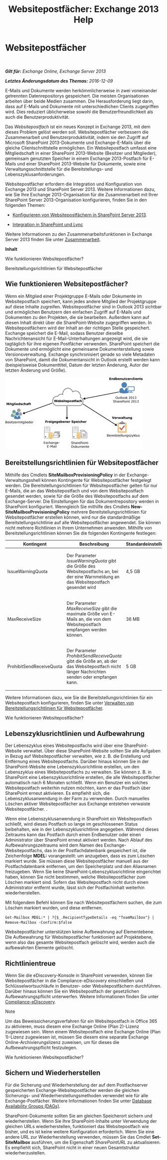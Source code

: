 ﻿---
title: 'Websitepostfächer: Exchange 2013 Help'
TOCTitle: Websitepostfächer
ms:assetid: 2c4393f4-d274-4e6c-bd09-9577e68c5a33
ms:mtpsurl: https://technet.microsoft.com/de-de/library/JJ150499(v=EXCHG.150)
ms:contentKeyID: 50475394
ms.date: 04/24/2018
mtps_version: v=EXCHG.150
ms.translationtype: HT
---

# Websitepostfächer

 

_**Gilt für:** Exchange Online, Exchange Server 2013_

_**Letztes Änderungsdatum des Themas:** 2016-12-09_

E-Mails und Dokumente werden herkömmlicherweise in zwei voneinander getrennten Datenrepositorys gespeichert. Die meisten Organisationen arbeiten über beide Medien zusammen. Die Herausforderung liegt darin, dass auf E-Mails und Dokumente mit unterschiedlichen Clients zugegriffen wird. Dies reduziert üblicherweise sowohl die Benutzerfreundlichkeit als auch die Benutzerproduktivität.

Das *Websitepostfach* ist ein neues Konzept in Exchange 2013, mit dem dieses Problem gelöst werden soll. Websitepostfächer verbessern die Zusammenarbeit und Benutzerproduktivität, indem sie den Zugriff auf Microsoft SharePoint 2013-Dokumente und Exchange-E-Mails über die gleiche Clientschnittstelle ermöglichen. Ein Websitepostfach umfasst eine Mitgliedschaft in einer SharePoint 2013-Website (Besitzer und Mitglieder), gemeinsam genutzten Speicher in einem Exchange 2013-Postfach für E-Mails und einer SharePoint 2013-Website für Dokumente, sowie eine Verwaltungsschnittstelle für die Bereitstellungs- und Lebenszyklusanforderungen.

Websitepostfächer erfordern die Integration und Konfiguration von Exchange 2013 und SharePoint Server 2013. Weitere Informationen dazu, wie Sie Ihre Exchange 2013-Organisation für die Zusammenarbeit mit Ihrer SharePoint Server 2013-Organisation konfigurieren, finden Sie in den folgenden Themen:

  - [Konfigurieren von Websitepostfächern in SharePoint Server 2013](https://go.microsoft.com/fwlink/p/?linkid=258264).

  - [Integration in SharePoint und Lync](integration-with-sharepoint-and-lync-exchange-2013-help.md)

Weitere Informationen zu den Zusammenarbeitsfunktionen in Exchange Server 2013 finden Sie unter [Zusammenarbeit](collaboration-exchange-2013-help.md).

**Inhalt**

Wie funktionieren Websitepostfächer?

Bereitstellungsrichtlinien für Websitepostfächer

## Wie funktionieren Websitepostfächer?

Wenn ein Mitglied einer Projektgruppe E-Mails oder Dokumente im Websitepostfach speichert, kann jedes andere Mitglied der Projektgruppe auf diese Inhalte zugreifen. Websitepostfächer sind in Outlook 2013 sichtbar und ermöglichen Benutzern den einfachen Zugriff auf E-Mails und Dokumenten zu den Projekten, die sie bearbeiten. Außerdem kann auf diesen Inhalt direkt über die SharePoint-Website zugegriffen werden. In Websitepostfächern wird der Inhalt an der richtigen Stelle gespeichert. Exchange speichert die E-Mail, sodass Benutzer dieselbe Nachrichtenansicht für E-Mail-Unterhaltungen angezeigt wird, die sie tagtäglich für ihre eigenen Postfächer verwenden. SharePoint speichert die Dokumente und ermöglicht eine gemeinsame Dokumenterstellung sowie Versionsverwaltung. Exchange synchronisiert gerade so viele Metadaten von SharePoint, damit die Dokumentansicht in Outlook erstellt werden kann (beispielsweise Dokumenttitel, Datum der letzten Änderung, Autor der letzten Änderung und Größe).

![Diagramm zur Speicherung und Nutzung von Websitepostfächern](images/JJ150499.b98be571-d2e0-4ebd-9fe2-440a14e91e35(EXCHG.150).gif "Diagramm zur Speicherung und Nutzung von Websitepostfächern")

## Bereitstellungsrichtlinien für Websitepostfächer

Mithilfe des Cmdlets **SiteMailboxProvisioningPolicy** in der Exchange-Verwaltungsshell können Kontingente für Websitepostfächer festgelegt werden. Die Bereitstellungsrichtlinien für Websitepostfächer gelten für nur E-Mails, die an das Websitepostfach und von dem Websitepostfach gesendet werden, sowie für die Größe des Websitepostfachs auf dem Exchange-Server. Die Einstellungen für das Dokumentrepository werden in SharePoint konfiguriert. Wenngleich Sie mithilfe des Cmdlets **New-SiteMailboxProvisioningPolicy** mehrere Bereitstellungsrichtlinien für Websitepostfächer erstellen können, wird nur die standardmäßige Bereitstellungsrichtlinie auf alle Websitepostfächer angewendet. Sie können nicht mehrere Richtlinien in Ihrem Unternehmen anwenden. Mithilfe von Bereitstellungsrichtlinien können Sie die folgenden Kontingente festlegen:


<table>
<colgroup>
<col style="width: 33%" />
<col style="width: 33%" />
<col style="width: 33%" />
</colgroup>
<thead>
<tr class="header">
<th>Kontingent</th>
<th>Beschreibung</th>
<th>Standardeinstellung</th>
</tr>
</thead>
<tbody>
<tr class="odd">
<td><p>IssueWarningQuota</p></td>
<td><p>Der Parameter <em>IssueWarningQuota</em> gibt die Größe des Websitepostfachs an, bei der eine Warnmeldung an das Websitepostfach gesendet wird</p></td>
<td><p>4,5 GB</p></td>
</tr>
<tr class="even">
<td><p>MaxReceiveSize</p></td>
<td><p>Der Parameter <em>MaxReceiveSize</em> gibt die maximale Größe von E-Mails an, die von dem Websitepostfach empfangen werden können.</p></td>
<td><p>36 MB</p></td>
</tr>
<tr class="odd">
<td><p>ProhibitSendReceiveQuota</p></td>
<td><p>Der Parameter <em>ProhibitSendReceiveQuota</em> gibt die Größe an, ab der das Websitepostfach nicht länger Nachrichten senden oder empfangen kann.</p></td>
<td><p>5 GB</p></td>
</tr>
</tbody>
</table>


Weitere Informationen dazu, wie Sie die Bereitstellungsrichtlinien für ein Websitepostfach konfigurieren, finden Sie unter [Verwalten von Bereitstellungsrichtlinien für Websitepostfächer](manage-site-mailbox-provisioning-policies-exchange-2013-help.md).

Wie funktionieren Websitepostfächer?

## Lebenszyklusrichtlinien und Aufbewahrung

Der Lebenszyklus eines Websitepostfachs wird über eine SharePoint-Website verwaltet. Über diese SharePoint-Website sollten Sie alle Aufgaben in Bezug auf Websitepostfächer verwalten, wie z. B. die Erstellung und Entfernung eines Websitepostfachs. Darüber hinaus können Sie in der SharePoint-Website eine Lebenszyklusrichtlinie erstellen, um den Lebenszyklus eines Websitepostfachs zu verwalten. Sie können z. B. in SharePoint eine Lebenszyklusrichtlinie erstellen, die alle Websitepostfächer automatisch nach 6 Monaten schließt. Wenn ein Benutzer ein solches Websitepostfach weiterhin nutzen möchten, kann er das Postfach über SharePoint erneut aktivieren. Es empfiehlt sich, die Lebenszyklusanwendung in der Farm zu verwenden. Durch manuelles Löschen aktiver Websitepostfächer aus Exchange entstehen verwaiste Websitepostfächer. .

Wenn eine Lebenszyklusanwendung in SharePoint ein Websitepostfach schließt, wird dieses Postfach so lange im geschlossenen Status beibehalten, wie in der Lebenszyklusrichtlinie angegeben. Während dieses Zeitraums kann das Postfach durch einen Endbenutzer oder einen Administrator über SharePoint erneut aktiviert werden. Nach Ablauf des Aufbewahrungszeitraums wird dem Namen des Exchange-Websitepostfachs, das in der Postfachdatenbank gespeichert ist, die Zeichenfolge **MDEL:**  vorangestellt: um anzugeben, dass es zum Löschen markiert wurde. Sie müssen diese Websitepostfächer manuell aus der Postfachdatenbank entfernen, um den Speicherplatz und den Aliasnamen freizugeben. Wenn Sie keine SharePoint-Lebenszyklusrichtlinie eingerichtet haben, können Sie nicht bestimmen, welche Websitepostfächer zum Löschen markiert sind. Sofern das Websitepostfach nicht durch einen Administrator entfernt wurde, lässt sich der Postfachinhalt weiterhin wiederherstellen.

Mit folgendem Befehl können Sie nach Websitepostfächern suchen, die zum Löschen markiert wurden, und diese entfernen.

    Get-Mailbox MDEL:* | ?{$_.RecipientTypeDetails -eq "TeamMailbox"} | Remove-Mailbox -Confirm:$false

Websitepostfächer unterstützen keine Aufbewahrung auf Elementebene. Die Aufbewahrung für Websitepostfächer funktioniert auf Projektebene, wenn also das gesamte Websitepostfach gelöscht wird, werden auch die aufbewahrten Elemente gelöscht.

## Richtlinientreue

Wenn Sie die eDiscovery-Konsole in SharePoint verwenden, können Sie Websitepostfächer in die Compliance-eDiscovery einschließen und Schlüsselwortsuchläufe in Benutzer- oder Websitepostfächern durchführen. Darüber hinaus können Sie ein Websitepostfach der gesetzlichen Aufbewahrungspflicht unterwerfen. Weitere Informationen finden Sie unter [Compliance-eDiscovery](https://docs.microsoft.com/de-de/exchange/security-and-compliance/in-place-ediscovery/in-place-ediscovery).


> [!NOTE]
> Um das Beweissicherungsverfahren für ein Websitepostfach in Office 365 zu aktivieren, muss diesem eine Exchange Online (Plan 2)-Lizenz zugewiesen sein. Wenn einem Websitepostfach eine Exchange Online (Plan 1)-Lizenz zugewiesen ist, müssen Sie diesem eine separate Exchange Online-Archivierungslizenz zuweisen, um für dieses die Aufbewahrungspflicht festzulegen.



Wie funktionieren Websitepostfächer?

## Sichern und Wiederherstellen

Für die Sicherung und Wiederherstellung der auf dem Postfachserver gespeicherten Exchange-Websitepostfächer werden die gleichen Sicherungs- und Wiederherstellungsmethoden verwendet wie für alle Exchange-Postfächer. Weitere Informationen finden Sie unter [Database Availability Groups (DAGs)](database-availability-groups-dags-exchange-2013-help.md).

SharePoint-Dokumente sollten Sie am gleichen Speicherort sichern und wiederherstellen. Wenn Sie Ihre SharePoint-Inhalte unter Verwendung der gleichen URLs wiederherstellen, funktioniert das Websitepostfach wie bisher, und es ist keine weitere Konfiguration erforderlich. Wenn Sie eine andere URL zur Wiederherstellung verwenden, müssen Sie das Cmdlet **Set-SiteMailbox** ausführen, um die Eigenschaft *SharePointURL* zu aktualisieren. Es empfiehlt sich, SharePoint nicht in einer neuen Gesamtstruktur wiederherzustellen.

